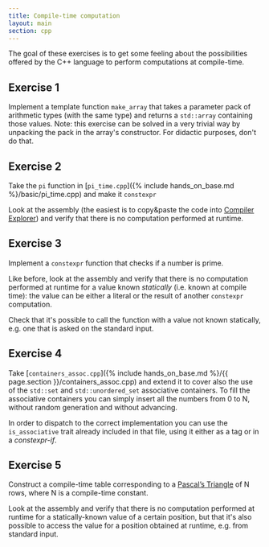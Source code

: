 ```yaml
---
title: Compile-time computation
layout: main
section: cpp
---
```


The goal of these exercises is to get some feeling about the possibilities
offered by the C++ language to perform computations at compile-time.

## Exercise 1
Implement a template function `make_array` that takes a parameter pack of arithmetic
types (with the same type) and returns a `std::array` containing those values.
Note: this exercise can be solved in a very trivial way by unpacking the pack in the
array's constructor. For didactic purposes, don't do that.

## Exercise 2

Take the `pi` function in [`pi_time.cpp`]({% include hands_on_base.md
%}/basic/pi_time.cpp) and make it `constexpr`

Look at the assembly (the easiest is to copy&paste the code into [Compiler
Explorer](https://godbolt.org/)) and verify that there is no computation
performed at runtime.

## Exercise 3

Implement a `constexpr` function that checks if a number is prime.

Like before, look at the assembly and verify that there is no computation
performed at runtime for a value known _statically_ (i.e. known at compile
time): the value can be either a literal or the result of another `constexpr`
computation.

Check that it's possible to call the function with a value not known statically,
e.g. one that is asked on the standard input.

## Exercise 4

Take [`containers_assoc.cpp`]({% include hands_on_base.md %}/{{ page.section
}}/containers_assoc.cpp) and extend it to cover also the use of the `std::set`
and `std::unordered_set` associative containers. To fill the associative
containers you can simply insert all the numbers from 0 to N, without random
generation and without advancing.

In order to dispatch to the correct implementation you can use the
`is_associative` trait already included in that file, using it either as a tag
or in a _constexpr-if_.

## Exercise 5

Construct a compile-time table corresponding to a [Pascal’s
Triangle](https://en.wikipedia.org/wiki/Pascal%27s_triangle) of N rows, where N
is a compile-time constant.

Look at the assembly and verify that there is no computation performed at
runtime for a statically-known value of a certain position, but that it's also
possible to access the value for a position obtained at runtime, e.g. from
standard input.
